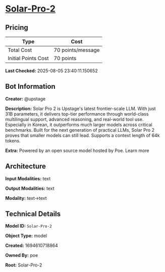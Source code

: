 # [Solar-Pro-2](https://poe.com/Solar-Pro-2)

## Pricing

| Type | Cost |
|------|------|
| Total Cost | 70 points/message |
| Initial Points Cost | 70 points |

**Last Checked:** 2025-08-05 23:40:11.150652


## Bot Information

**Creator:** @upstage

**Description:** Solar Pro 2 is Upstage's latest frontier-scale LLM. With just 31B parameters, it delivers top-tier performance through world-class multilingual support, advanced reasoning, and real-world tool use. Especially in Korean, it outperforms much larger models across critical benchmarks. Built for the next generation of practical LLMs, Solar Pro 2 proves that smaller models can still lead. Supports a context length of 64k tokens.

**Extra:** Powered by an open source model hosted by Poe. Learn more


## Architecture

**Input Modalities:** text

**Output Modalities:** text

**Modality:** text->text


## Technical Details

**Model ID:** `Solar-Pro-2`

**Object Type:** model

**Created:** 1694610718864

**Owned By:** poe

**Root:** Solar-Pro-2
